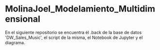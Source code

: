 # MolinaJoel_Modelamiento_Multidimensional

 En el siguiente repositorio se encuentra él .back de la base de datos 'DW\_Sales\_Music', el script de la misma, el Notebook de Jupyter y el diagrama. 
